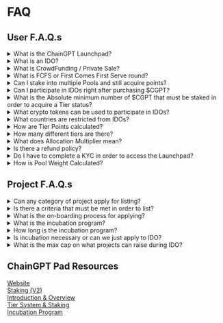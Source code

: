 # FAQ

## User F.A.Q.s

<details>

<summary>What is the ChainGPT Launchpad?</summary>

It is a platform for incubating promising projects that are looking to introduce a token into their systems and launching them via IDOs.

</details>

<details>

<summary>What is an IDO?</summary>

IDO stands for Initial DEX Offering. It is a method of public fundraising that pools capital from retail users by utilizing a decentralized platform as the venue for facilitating the transactions. This model is superior to the preceding ICO model because the platform can provide a higher degree of security for end users by collecting the funding and only releasing to the projects after the satisfaction of a certain criteria.

</details>

<details>

<summary>What is CrowdFunding / Private Sale?</summary>

The crowdfunding/private sale is a very early round of fundraising that takes place right before an IDO. Typically just a day or so before an IDO launch. These rounds tend to offer superior rates but also incur prolonged vesting periods.

</details>

<details>

<summary>What is FCFS or First Comes First Serve round?</summary>

FCFS is the acronym for First-Come-First-Serve, and it refers to the round of fundraising that becomes available to the general public after the guaranteed round. As the name might suggest, FCFS rounds are based on timing, available token supplies are sold to participants that arrive ahead of others.

</details>

<details>

<summary>Can I stake into multiple Pools and still acquire points?</summary>

Yes. If you wish to split up your $CGPT stake across different pools, then the Launchpad will calculate your point based on their individual placements.

As an example, if you stake 2,500 $CGPT into 45 day pool for 2,500 points and 2,500 $CGPT into the 180 day pool for 3,750 points then your associated wallet will be attributed the aggregated 6,250 tier points.

</details>

<details>

<summary>Can I participate in IDOs right after purchasing $CGPT?</summary>

Almost. Before being able to participate in the IDO’s users must do two more actions.

First, once $CGPT is acquired, users must make sure to have enough tier points for inclusion, if yes, then simply staking their tokens in the official [**Staking Dashboard**](https://pad.chaingpt.org/#/staking-pools%E2%80%8D).

Second, they must pass a [**here**](http://url.chaingpt.org/kyc).

</details>

<details>

<summary>What is the Absolute minimum number of $CGPT that must be staked in order to acquire a Tier status?</summary>

The entry level tier is Bronze, it requires 2,000 points. Based on the maximum multiplier of 2x for the 365 day staking pool, the minimal number of tokens require is 1,000 $CGPT.

</details>

<details>

<summary>What crypto tokens can be used to participate in IDOs?</summary>

**Stablecoins:** USDT, USDC, BUSD\
**Cryptocurrencies:** BNB, ETH

</details>

<details>

<summary>What countries are restricted from IDOs?</summary>

As of now, everyone can pass a KYC & sign up for ChainGPT Pad. However, countries that have banned cryptocurrencies will not be eligible to participate in IDOs. Restricted countries: Bangladesh, China, Algeria, Egypt, Iraq, Morocco, Nepal, Qatar, Tunisia

For a full list of sanctioned countries please refer to the directory provided by our KYC partner BlockPass: [**https://www.blockpass.org/major-sanctioned-countries-lists/**](https://www.blockpass.org/major-sanctioned-countries-lists/)

</details>

<details>

<summary>How are Tier Points calculated?</summary>

Tier points are calculated based on two simple factors; the number of tokens staked and the duration of the staking pool they are allocated to.

1 $CGPT = 1 point

45 day = 1 : 1 points,\
90 days = 1 : 1.3 points,\
180 days = 1 : 1.5 points\
365 days = 1 : 2 points

So 1,000 $CGPT in 180 day pool would yield 1,500 points.

</details>

<details>

<summary>How many different tiers are there?</summary>

There are four tiers in the launchpad system, Bronze, Silver, Gold, and Diamond. To understand how tier levels are calculated, please refer to our dedicated post: 📑 [**ChainGPT Launch Pad — Tier System & Staking**](https://medium.com/chaingpt-blog/chaingpt-launch-pad-tier-system-staking-364d2a63a10e)

</details>

<details>

<summary>What does Allocation Multiplier mean?</summary>

The allocation multiplier specifies the amount of tokens that participants will be able to purchase at the different tier levels. Every tier has its own corresponding allocation multiplier, Bronze: 1, Silver: 4+, Gold: 10+, Diamond 40+.

</details>

<details>

<summary>Is there a refund policy?</summary>

Yes. Every IDO launch will have a “refund grace period” lasting 7–14 days on average that allows participating users added time to evaluate their decisions before finalizing the commitments.

For more information about how the policy works, please refer to our post: [**ChainGPT Launch Pad — Refund Policy**](https://medium.com/chaingpt-blog/chaingpt-launch-pad-refund-policy-c3c0a979d0b8)

</details>

<details>

<summary>Do I have to complete a KYC in order to access the Launchpad?</summary>

Yes. KYC is required for participating at any tier level. The KYC process has been made maximally simple through our partner Blockpass. To sign up please follow our official link: [**http://url.chaingpt.org/kyc**](http://url.chaingpt.org/kyc)

</details>

<details>

<summary>How is Pool Weight Calculated?</summary>

Pool weight is calculated based on the distribution of tier points among participating members and their corresponding tier levels.

Every pool has a structured base range that is dependent on their staking tier points.

Bronze | 1x | 2,000 points — 19,999 points\
Silver | 4x — 9.99x | 20,000 points — 49,999 points\
Gold | 10x — 39.99x | 50,000 points — 199,999 points\
Diamond | 40x + | 200,000 points +

The pool weight indicates how much multiplier is applied to that specific tier level’s allocation capacity.

Bronze maintains a base level of 1x multiplier throughout its entire point range. The Silver, Gold, and Diamond levels pool weights are scaled proportionally to the individual stakers point position within its range. To best understand the mechanism is through an empirical example:

In the event of a Silver tier with 20,000 points, they have a 4x multiplier.\
In the event of a Silver tier with 35,000 points, they have a 7x multiplier.\
In the event of a Silver tier with 49,999 points, they have a 9.99x multiplier.

_This logic applies to the Gold tier equally._

Given that Diamond level can theoretically have no point limit, the cap on the multiplier for them is logarithmically relational to the total IDO’s upper bound.

</details>

## Project F.A.Q.s

<details>

<summary>Can any category of project apply for listing?</summary>

Yes, absolutely! Innovators from all sectors of the digital economy are invited to apply.

</details>

<details>

<summary>Is there a criteria that must be met in order to list?</summary>

Yes. ChainGPT upholds high quality standards that must be met in order for a project to be given access to the LaunchPad.

</details>

<details>

<summary>What is the on-boarding process for applying?</summary>

After submitting an application, they will undergo an initial screening by the ChainGPT Team. Following the screening, projects will be put through an in depth due-diligence process. Only projects that pass the rigorous qualitative assessment are inducted into the incubator and given the rights to list their IDO on the Launchpad.

</details>

<details>

<summary>What is the incubation program?</summary>

The incubation program is a system to support the early stages of a projects development and bootstrap their operations prior to launching their product.

More information can be found on our [**Incubation Program**](https://medium.com/chaingpt-blog/chaingpt-incubation-program-ec7227b5e425) post.

</details>

<details>

<summary>How long is the incubation program?</summary>

Duration of the incubation program depends on the individual needs of a project; averaging around 12 months but can be as long as 18–24 months.

</details>

<details>

<summary>Is incubation necessary or can we just apply to IDO?</summary>

Projects are not required to be incubated in order to apply for an IDO listing. However, if a project decides to go through the incubation program then they must IDO via the ChainGPT Pad.

</details>

<details>

<summary>What is the max cap on what projects can raise during IDO?</summary>

There is so set maximum. The capacity is based on a project-to-project basis. A multitude of factors will be taken into account, which help gauge potential outcomes, whenever the fundraising goals are being set, which will dictate the maximum capacity.

_We hope this has been able to answer any questions you might have had._

_If for any reason your question was not listed here and you need more information please reach out to the team on our official telegram group or send us an email! We will respond to you as soon as possible!_

</details>

## **ChainGPT Pad Resources**

[Website](https://pad.chaingpt.org/)\
[Staking (V2)](https://pad.chaingpt.org/#/staking-pools)\
[Introduction & Overview](https://www.chaingpt.org/blog/chaingpt-launchpad-introduction-and-breakdown)\
[Tier System & Staking](https://www.chaingpt.org/blog/chaingpt-launchpad-tier-system-staking)\
[Incubation Program](https://www.chaingpt.org/blog/chaingpt-incubation-program)

